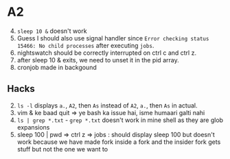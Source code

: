 # A2

4. `sleep 10 &` doesn't work
5. Guess I should also use signal handler since `Error checking status 15466: No child processes` after executing `jobs`.
9. nightswatch should be correctly interrupted on ctrl c and ctrl z.
10. after sleep 10 & exits, we need to unset it in the pid array.
11. cronjob made in backgound


## Hacks

2. `ls -l` displays `a.`, `A2`, then `As` instead of `A2`, `a.`, then `As` in actual.
11. vim & ke  baad quit => ye bash ka issue hai, isme humaari galti nahi
3. `ls | grep *.txt` - `grep *.txt` doesn't work in mine shell as they are glob expansions
13. sleep 100 | pwd => ctrl z => jobs : should display sleep 100 but doesn't work because we have made fork inside a fork and the insider fork gets stuff but not the one we want to